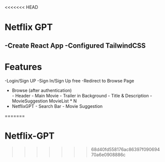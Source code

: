 <<<<<<< HEAD
# Netflix GPT

  -Create React App
  -Configured TailwindCSS
  -

  # Features
  -Login/Sign UP
    -Sign In/Sign Up free
    -Redirect to Browse Page
  - Browse (after authentication)  
        - Header
        - Main Movie
            - Trailer in Background
            - Title & Description
            - MovieSuggestion
                MovieList * N
  - NetflixGPT
        - Search Bar
        - Movie Suggestion
                      
=======
# Netflix-GPT
>>>>>>> 68d40fd558176ac86397f09069470a6e0908886c
